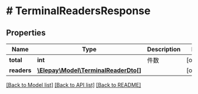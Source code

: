 # # TerminalReadersResponse

## Properties

Name | Type | Description | Notes
------------ | ------------- | ------------- | -------------
**total** | **int** | 件数 | [optional] 
**readers** | [**\Elepay\Model\TerminalReaderDto[]**](TerminalReaderDto.md) |  | [optional] 

[[Back to Model list]](../../README.md#documentation-for-models) [[Back to API list]](../../README.md#documentation-for-api-endpoints) [[Back to README]](../../README.md)


